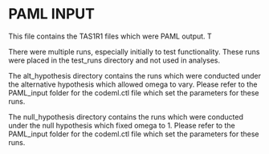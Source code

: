 # PAML INPUT
This file contains the TAS1R1 files which were PAML output. T

There were multiple runs, especially initially to test functionality. These runs were placed in the test_runs directory and not used in analyses. 

The alt_hypothesis directory contains the runs which were conducted under the alternative hypothesis which allowed omega to vary. Please refer to the PAML_input folder for the codeml.ctl file which set the parameters for these runs. 

The null_hypothesis directory contains the runs which were conducted under the null hypothesis which fixed omega to 1. Please refer to the PAML_input folder for the codeml.ctl file which set the parameters for these runs. 